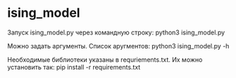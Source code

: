 # ising_model

Запуск ising_model.py через командную строку:
python3 ising_model.py

Можно задать аргументы. Список аругментов: 
python3 ising_model.py -h

Необходимые библиотеки указаны в requriements.txt. Их можно установить так:
pip install -r requirements.txt